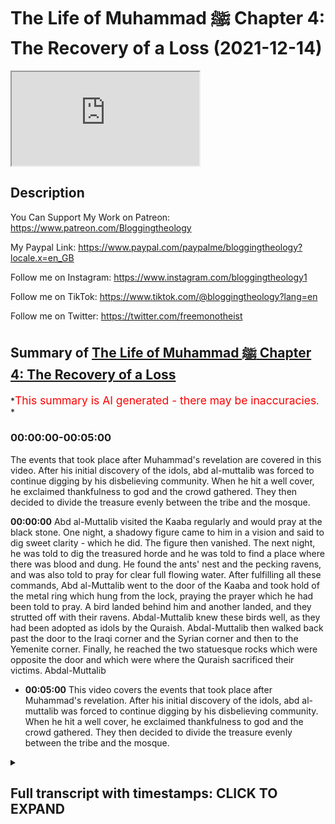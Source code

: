 # The Life of Muhammad ﷺ Chapter 4: The Recovery of a Loss (2021-12-14)

<iframe loading='lazy' allow='autoplay' src='https://www.youtube.com/embed/OfaguOrr-Hs'></iframe>

## Description

You Can Support My Work on Patreon:
<https://www.patreon.com/Bloggingtheology>

My Paypal Link:
<https://www.paypal.com/paypalme/bloggingtheology?locale.x=en_GB>

Follow me on Instagram:
<https://www.instagram.com/bloggingtheology1>

Follow me on TikTok:
<https://www.tiktok.com/@bloggingtheology?lang=en>

Follow me on Twitter:
<https://twitter.com/freemonotheist>

## Summary of [The Life of Muhammad ﷺ Chapter 4: The Recovery of a Loss](https://www.youtube.com/watch?v=OfaguOrr-Hs)

\*<span style="color:red; font-size:125%">This summary is AI generated - there may be inaccuracies</span>. \*

### <a onclick="modifyYTiframeseektime('0')">00:00:00-00:05:00</a>

The events that took place after Muhammad's revelation are covered in this video. After his initial discovery of the idols, abd al-muttalib was forced to continue digging by his disbelieving community. When he hit a well cover, he exclaimed thankfulness to god and the crowd gathered. They then decided to divide the treasure evenly between the tribe and the mosque.

**<a onclick="modifyYTiframeseektime('0')">00:00:00</a>** Abd al-Muttalib visited the Kaaba regularly and would pray at the black stone. One night, a shadowy figure came to him in a vision and said to dig sweet clarity - which he did. The figure then vanished. The next night, he was told to dig the treasured horde and he was told to find a place where there was blood and dung. He found the ants' nest and the pecking ravens, and was also told to pray for clear full flowing water. After fulfilling all these commands, Abd al-Muttalib went to the door of the Kaaba and took hold of the metal ring which hung from the lock, praying the prayer which he had been told to pray. A bird landed behind him and another landed, and they strutted off with their ravens. Abdal-Muttalib knew these birds well, as they had been adopted as idols by the Quraish. Abdal-Muttalib then walked back past the door to the Iraqi corner and the Syrian corner and then to the Yemenite corner. Finally, he reached the two statuesque rocks which were opposite the door and which were where the Quraish sacrificed their victims. Abdal-Muttalib

*   **<a onclick="modifyYTiframeseektime('300')">00:05:00</a>** This video covers the events that took place after Muhammad's revelation. After his initial discovery of the idols, abd al-muttalib was forced to continue digging by his disbelieving community. When he hit a well cover, he exclaimed thankfulness to god and the crowd gathered. They then decided to divide the treasure evenly between the tribe and the mosque.

<details><summary><h2>Full transcript with timestamps: CLICK TO EXPAND</h2></summary>

<a onclick="modifyYTiframeseektime('1')">0:00:01</a> i continue to read from muhammad his\ <a onclick="modifyYTiframeseektime('4')">0:00:04</a> life based on the earliest sources by\ <a onclick="modifyYTiframeseektime('7')">0:00:07</a> martin lings\ <a onclick="modifyYTiframeseektime('15')">0:00:15</a> chapter 4 the recovery of a loss\ <a onclick="modifyYTiframeseektime('20')">0:00:20</a> adjoining the north west side of the\ <a onclick="modifyYTiframeseektime('23')">0:00:23</a> kaaba there is a small precinct\ <a onclick="modifyYTiframeseektime('25')">0:00:25</a> surrounded by a low semicircular wall\ <a onclick="modifyYTiframeseektime('30')">0:00:30</a> the two ends of the wall stop short of\ <a onclick="modifyYTiframeseektime('32')">0:00:32</a> the north and west corners of the house\ <a onclick="modifyYTiframeseektime('35')">0:00:35</a> leaving a passage for pilgrims\ <a onclick="modifyYTiframeseektime('39')">0:00:39</a> but many pilgrims make wide their circle\ <a onclick="modifyYTiframeseektime('41')">0:00:41</a> at this point and include the precinct\ <a onclick="modifyYTiframeseektime('44')">0:00:44</a> within their orbit\ <a onclick="modifyYTiframeseektime('46')">0:00:46</a> passing round the outside of the low\ <a onclick="modifyYTiframeseektime('49')">0:00:49</a> wall\ <a onclick="modifyYTiframeseektime('51')">0:00:51</a> the space within it is named hija\ <a onclick="modifyYTiframeseektime('54')">0:00:54</a> ishmael because the tombs of ishmael and\ <a onclick="modifyYTiframeseektime('57')">0:00:57</a> hagar lie beneath the stones which pave\ <a onclick="modifyYTiframeseektime('60')">0:01:00</a> it\ <a onclick="modifyYTiframeseektime('63')">0:01:03</a> so loved to be near the kaaba that he\ <a onclick="modifyYTiframeseektime('66')">0:01:06</a> would sometimes order a couch to be\ <a onclick="modifyYTiframeseektime('68')">0:01:08</a> spread for him in the hijra\ <a onclick="modifyYTiframeseektime('71')">0:01:11</a> and one night when he was sleeping there\ <a onclick="modifyYTiframeseektime('74')">0:01:14</a> a shadowy figure came to him in a vision\ <a onclick="modifyYTiframeseektime('77')">0:01:17</a> and said\ <a onclick="modifyYTiframeseektime('79')">0:01:19</a> dig sweet clarity\ <a onclick="modifyYTiframeseektime('82')">0:01:22</a> what is sweet clarity he asked but the\ <a onclick="modifyYTiframeseektime('84')">0:01:24</a> speaker vanished\ <a onclick="modifyYTiframeseektime('87')">0:01:27</a> he nonetheless felt such happiness and\ <a onclick="modifyYTiframeseektime('90')">0:01:30</a> peace of soul when he woke that he\ <a onclick="modifyYTiframeseektime('93')">0:01:33</a> determined to spend the next night in\ <a onclick="modifyYTiframeseektime('95')">0:01:35</a> the same place\ <a onclick="modifyYTiframeseektime('98')">0:01:38</a> the visitant returned and said\ <a onclick="modifyYTiframeseektime('100')">0:01:40</a> dig beneficence\ <a onclick="modifyYTiframeseektime('103')">0:01:43</a> but again his question received no\ <a onclick="modifyYTiframeseektime('105')">0:01:45</a> answer\ <a onclick="modifyYTiframeseektime('107')">0:01:47</a> the third night he used he was told\ <a onclick="modifyYTiframeseektime('110')">0:01:50</a> dig the treasured horde\ <a onclick="modifyYTiframeseektime('112')">0:01:52</a> and yet again the speaker vanished at\ <a onclick="modifyYTiframeseektime('114')">0:01:54</a> his questioning\ <a onclick="modifyYTiframeseektime('117')">0:01:57</a> but the fourth night the command was\ <a onclick="modifyYTiframeseektime('120')">0:02:00</a> dig zamzam\ <a onclick="modifyYTiframeseektime('122')">0:02:02</a> and this time when he said what is\ <a onclick="modifyYTiframeseektime('124')">0:02:04</a> zamzam the speaker said\ <a onclick="modifyYTiframeseektime('128')">0:02:08</a> dig her thou shalt not regret\ <a onclick="modifyYTiframeseektime('132')">0:02:12</a> for she is thine inheritance from my\ <a onclick="modifyYTiframeseektime('135')">0:02:15</a> greatest ancestor\ <a onclick="modifyYTiframeseektime('138')">0:02:18</a> dry she never will\ <a onclick="modifyYTiframeseektime('140')">0:02:20</a> nor fail to water all the pilgrim throng\ <a onclick="modifyYTiframeseektime('146')">0:02:26</a> then the speaker told him to look for a\ <a onclick="modifyYTiframeseektime('148')">0:02:28</a> place where there was blood and dung an\ <a onclick="modifyYTiframeseektime('152')">0:02:32</a> ants nest and pecking\ <a onclick="modifyYTiframeseektime('154')">0:02:34</a> ravens finally he was told to pray for\ <a onclick="modifyYTiframeseektime('158')">0:02:38</a> clear full flowing water that will water\ <a onclick="modifyYTiframeseektime('161')">0:02:41</a> god's pilgrims throughout their\ <a onclick="modifyYTiframeseektime('164')">0:02:44</a> pilgrimage\ <a onclick="modifyYTiframeseektime('166')">0:02:46</a> when dawn was breaking abd al-muttalib\ <a onclick="modifyYTiframeseektime('170')">0:02:50</a> left rose and left the hija at the north\ <a onclick="modifyYTiframeseektime('173')">0:02:53</a> corner of the holy house which is called\ <a onclick="modifyYTiframeseektime('175')">0:02:55</a> the iraqi corner\ <a onclick="modifyYTiframeseektime('177')">0:02:57</a> then he walked along the north east wall\ <a onclick="modifyYTiframeseektime('180')">0:03:00</a> at the other end of which is the door of\ <a onclick="modifyYTiframeseektime('183')">0:03:03</a> the kaaba\ <a onclick="modifyYTiframeseektime('184')">0:03:04</a> and passing this he stopped a few feet\ <a onclick="modifyYTiframeseektime('188')">0:03:08</a> beyond it at the east corner where he\ <a onclick="modifyYTiframeseektime('191')">0:03:11</a> reverently kissed the black stone\ <a onclick="modifyYTiframeseektime('194')">0:03:14</a> from there he began the right of the\ <a onclick="modifyYTiframeseektime('197')">0:03:17</a> rounds going back past the door to the\ <a onclick="modifyYTiframeseektime('200')">0:03:20</a> iraqi corner across the hija to the west\ <a onclick="modifyYTiframeseektime('203')">0:03:23</a> corner the syrian corner and thence to\ <a onclick="modifyYTiframeseektime('206')">0:03:26</a> the yemenite corner which is towards the\ <a onclick="modifyYTiframeseektime('209')">0:03:29</a> south\ <a onclick="modifyYTiframeseektime('211')">0:03:31</a> the children of abraham are like the\ <a onclick="modifyYTiframeseektime('214')">0:03:34</a> lines of ishmael and isaac\ <a onclick="modifyYTiframeseektime('216')">0:03:36</a> go round their sanctuaries with a\ <a onclick="modifyYTiframeseektime('218')">0:03:38</a> movement opposite to that of the sun\ <a onclick="modifyYTiframeseektime('223')">0:03:43</a> as he walked from the yemenite corner to\ <a onclick="modifyYTiframeseektime('225')">0:03:45</a> the black stone he could see the dark\ <a onclick="modifyYTiframeseektime('228')">0:03:48</a> slope of abu kubais\ <a onclick="modifyYTiframeseektime('231')">0:03:51</a> and beyond it the further eastern hills\ <a onclick="modifyYTiframeseektime('234')">0:03:54</a> sharply outlined against the yellow\ <a onclick="modifyYTiframeseektime('237')">0:03:57</a> light\ <a onclick="modifyYTiframeseektime('238')">0:03:58</a> seven times he went the round and each\ <a onclick="modifyYTiframeseektime('241')">0:04:01</a> time the light appreciably brighter\ <a onclick="modifyYTiframeseektime('245')">0:04:05</a> for in arabia the dawns and the dusks\ <a onclick="modifyYTiframeseektime('248')">0:04:08</a> are brief\ <a onclick="modifyYTiframeseektime('250')">0:04:10</a> having fulfilled the right he went from\ <a onclick="modifyYTiframeseektime('252')">0:04:12</a> the black stone to the door and\ <a onclick="modifyYTiframeseektime('255')">0:04:15</a> taking hold of the metal ring which hung\ <a onclick="modifyYTiframeseektime('258')">0:04:18</a> from the lock\ <a onclick="modifyYTiframeseektime('259')">0:04:19</a> he prayed the prayer which he had been\ <a onclick="modifyYTiframeseektime('261')">0:04:21</a> told to pray\ <a onclick="modifyYTiframeseektime('265')">0:04:25</a> there was a sound of wings and a bird\ <a onclick="modifyYTiframeseektime('268')">0:04:28</a> alighted in the sand behind him\ <a onclick="modifyYTiframeseektime('271')">0:04:31</a> then another bird alighted and having\ <a onclick="modifyYTiframeseektime('273')">0:04:33</a> finished his supplication he turned and\ <a onclick="modifyYTiframeseektime('276')">0:04:36</a> watched them strut with their raven's\ <a onclick="modifyYTiframeseektime('279')">0:04:39</a> gate towards the two statuesque rocks\ <a onclick="modifyYTiframeseektime('283')">0:04:43</a> which had which were about a hundred\ <a onclick="modifyYTiframeseektime('286')">0:04:46</a> yards away almost opposite the door\ <a onclick="modifyYTiframeseektime('290')">0:04:50</a> these had been adopted as idols\ <a onclick="modifyYTiframeseektime('294')">0:04:54</a> and it was between them that the quraish\ <a onclick="modifyYTiframeseektime('296')">0:04:56</a> sacrificed their victims\ <a onclick="modifyYTiframeseektime('299')">0:04:59</a> abdal muttalib knew well as did the\ <a onclick="modifyYTiframeseektime('302')">0:05:02</a> ravens that there was always blood in\ <a onclick="modifyYTiframeseektime('305')">0:05:05</a> the sand at that place\ <a onclick="modifyYTiframeseektime('308')">0:05:08</a> there was also dung\ <a onclick="modifyYTiframeseektime('310')">0:05:10</a> and going up to it he now saw that there\ <a onclick="modifyYTiframeseektime('313')">0:05:13</a> was an ants nest\ <a onclick="modifyYTiframeseektime('316')">0:05:16</a> he went to his house and took two\ <a onclick="modifyYTiframeseektime('318')">0:05:18</a> pickaxes one of which were his was for\ <a onclick="modifyYTiframeseektime('322')">0:05:22</a> his son harith whom he brought with him\ <a onclick="modifyYTiframeseektime('324')">0:05:24</a> to the place where he knew that he must\ <a onclick="modifyYTiframeseektime('328')">0:05:28</a> dig\ <a onclick="modifyYTiframeseektime('329')">0:05:29</a> the thud of the talls in the sand and\ <a onclick="modifyYTiframeseektime('332')">0:05:32</a> the unusual sight for the courtyard\ <a onclick="modifyYTiframeseektime('335')">0:05:35</a> could be seen from all sides\ <a onclick="modifyYTiframeseektime('337')">0:05:37</a> soon attracted a crowd\ <a onclick="modifyYTiframeseektime('340')">0:05:40</a> and despite the respect generally felt\ <a onclick="modifyYTiframeseektime('343')">0:05:43</a> for abd al mutalib it was not long\ <a onclick="modifyYTiframeseektime('346')">0:05:46</a> before some of them protested that it\ <a onclick="modifyYTiframeseektime('349')">0:05:49</a> was sacrilege to dig at the place of\ <a onclick="modifyYTiframeseektime('352')">0:05:52</a> sacrifice between the idols and that he\ <a onclick="modifyYTiframeseektime('355')">0:05:55</a> must stop\ <a onclick="modifyYTiframeseektime('358')">0:05:58</a> he said he would not\ <a onclick="modifyYTiframeseektime('361')">0:06:01</a> and told harith to stand by him and see\ <a onclick="modifyYTiframeseektime('364')">0:06:04</a> that no one interfered with his digging\ <a onclick="modifyYTiframeseektime('368')">0:06:08</a> it was a tense moment and the outcome\ <a onclick="modifyYTiframeseektime('372')">0:06:12</a> could have been unpleasant\ <a onclick="modifyYTiframeseektime('375')">0:06:15</a> but the two hashemites were determined\ <a onclick="modifyYTiframeseektime('377')">0:06:17</a> and united whereas the onlookers have\ <a onclick="modifyYTiframeseektime('381')">0:06:21</a> been taken by surprise\ <a onclick="modifyYTiframeseektime('384')">0:06:24</a> nor did these idols issaf and na ila\ <a onclick="modifyYTiframeseektime('388')">0:06:28</a> hold a high rank among the idols of\ <a onclick="modifyYTiframeseektime('391')">0:06:31</a> mecca\ <a onclick="modifyYTiframeseektime('392')">0:06:32</a> and some even said that they were a\ <a onclick="modifyYTiframeseektime('395')">0:06:35</a> jerunite man and woman who had been\ <a onclick="modifyYTiframeseektime('397')">0:06:37</a> turned to stone for profaning the kaaba\ <a onclick="modifyYTiframeseektime('402')">0:06:42</a> so abd al-muttalib continued to dig\ <a onclick="modifyYTiframeseektime('405')">0:06:45</a> without any actual move been made to\ <a onclick="modifyYTiframeseektime('408')">0:06:48</a> stop him\ <a onclick="modifyYTiframeseektime('409')">0:06:49</a> and some of the people were already\ <a onclick="modifyYTiframeseektime('412')">0:06:52</a> leaving the sanctuary\ <a onclick="modifyYTiframeseektime('413')">0:06:53</a> when\ <a onclick="modifyYTiframeseektime('414')">0:06:54</a> suddenly he struck the wells stone\ <a onclick="modifyYTiframeseektime('418')">0:06:58</a> covering and uttered a cry of\ <a onclick="modifyYTiframeseektime('421')">0:07:01</a> thanksgiving to god\ <a onclick="modifyYTiframeseektime('424')">0:07:04</a> the crowd reassembled and increased and\ <a onclick="modifyYTiframeseektime('427')">0:07:07</a> when he began to dig out the treasure\ <a onclick="modifyYTiframeseektime('430')">0:07:10</a> which jerhum had buried there\ <a onclick="modifyYTiframeseektime('432')">0:07:12</a> everyone claimed the right to a share of\ <a onclick="modifyYTiframeseektime('435')">0:07:15</a> it\ <a onclick="modifyYTiframeseektime('436')">0:07:16</a> abd al-mutaleb agreed that lots should\ <a onclick="modifyYTiframeseektime('439')">0:07:19</a> be cast for each object\ <a onclick="modifyYTiframeseektime('442')">0:07:22</a> as to whether it should be kept in the\ <a onclick="modifyYTiframeseektime('444')">0:07:24</a> sanctuary\ <a onclick="modifyYTiframeseektime('445')">0:07:25</a> or go with him personally or be divided\ <a onclick="modifyYTiframeseektime('448')">0:07:28</a> amongst the tribe\ <a onclick="modifyYTiframeseektime('451')">0:07:31</a> this had become the recognized way of\ <a onclick="modifyYTiframeseektime('454')">0:07:34</a> deciding an issue of doubt\ <a onclick="modifyYTiframeseektime('457')">0:07:37</a> and it was done by means of divining\ <a onclick="modifyYTiframeseektime('459')">0:07:39</a> arrows inside the kaaba\ <a onclick="modifyYTiframeseektime('462')">0:07:42</a> in front of the moabite idol hubal\ <a onclick="modifyYTiframeseektime('466')">0:07:46</a> in this instance some of the treasure\ <a onclick="modifyYTiframeseektime('469')">0:07:49</a> went to the kaaba and some to abd\ <a onclick="modifyYTiframeseektime('472')">0:07:52</a> al-muttalib\ <a onclick="modifyYTiframeseektime('473')">0:07:53</a> but none of it to the croatia in general\ <a onclick="modifyYTiframeseektime('478')">0:07:58</a> it was also agreed that the clan of\ <a onclick="modifyYTiframeseektime('480')">0:08:00</a> hashim should have charge of zamzam\ <a onclick="modifyYTiframeseektime('484')">0:08:04</a> itself\ <a onclick="modifyYTiframeseektime('485')">0:08:05</a> since in any case it was their function\ <a onclick="modifyYTiframeseektime('488')">0:08:08</a> to water the pilgrims\ <a onclick="modifyYTiframeseektime('492')">0:08:12</a> that was chapter four the recovery of a\ <a onclick="modifyYTiframeseektime('495')">0:08:15</a> loss\ <a onclick="modifyYTiframeseektime('496')">0:08:16</a> till next time

</details>
